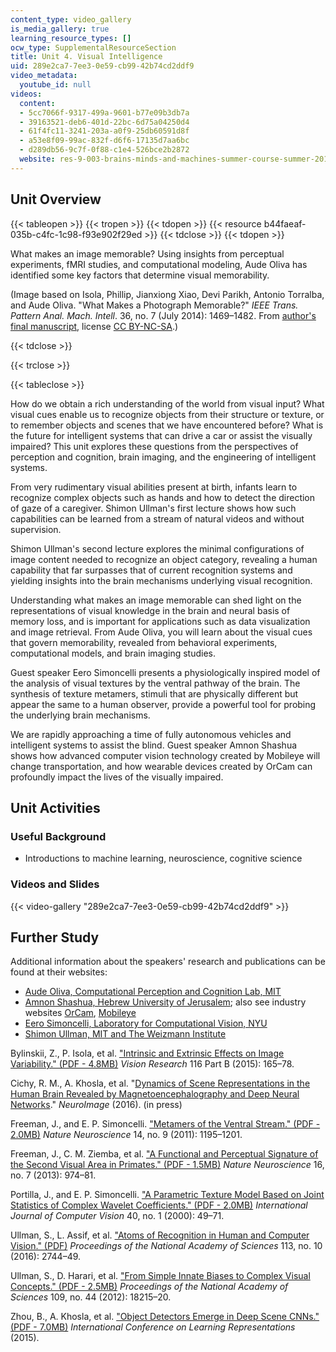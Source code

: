 ```yaml
---
content_type: video_gallery
is_media_gallery: true
learning_resource_types: []
ocw_type: SupplementalResourceSection
title: Unit 4. Visual Intelligence
uid: 289e2ca7-7ee3-0e59-cb99-42b74cd2ddf9
video_metadata:
  youtube_id: null
videos:
  content:
  - 5cc7066f-9317-499a-9601-b77e09b3db7a
  - 39163521-deb6-401d-22bc-6d75a04250d4
  - 61f4fc11-3241-203a-a0f9-25db60591d8f
  - a53e8f09-99ac-832f-d6f6-17135d7aa6bc
  - d289db56-9c7f-0f88-c1e4-526bce2b2872
  website: res-9-003-brains-minds-and-machines-summer-course-summer-2015
---
```


Unit Overview
-------------

{{< tableopen >}}
{{< tropen >}}
{{< tdopen >}}
{{< resource b44faeaf-035b-c4fc-1c98-f93e902f29ed >}}
{{< tdclose >}}
{{< tdopen >}}


What makes an image memorable? Using insights from perceptual experiments, fMRI studies, and computational modeling, Aude Oliva has identified some key factors that determine visual memorability.

(Image based on Isola, Phillip, Jianxiong Xiao, Devi Parikh, Antonio Torralba, and Aude Oliva. "What Makes a Photograph Memorable?" _IEEE Trans. Pattern Anal. Mach. Intell_. 36, no. 7 (July 2014): 1469–1482. From [author's final manuscript](https://dspace.mit.edu/handle/1721.1/90984), license [CC BY-NC-SA](http://creativecommons.org/licenses/by-nc-sa/4.0/).)


{{< tdclose >}}

{{< trclose >}}

{{< tableclose >}}

How do we obtain a rich understanding of the world from visual input? What visual cues enable us to recognize objects from their structure or texture, or to remember objects and scenes that we have encountered before? What is the future for intelligent systems that can drive a car or assist the visually impaired? This unit explores these questions from the perspectives of perception and cognition, brain imaging, and the engineering of intelligent systems.

From very rudimentary visual abilities present at birth, infants learn to recognize complex objects such as hands and how to detect the direction of gaze of a caregiver. Shimon Ullman's first lecture shows how such capabilities can be learned from a stream of natural videos and without supervision.

Shimon Ullman's second lecture explores the minimal configurations of image content needed to recognize an object category, revealing a human capability that far surpasses that of current recognition systems and yielding insights into the brain mechanisms underlying visual recognition.

Understanding what makes an image memorable can shed light on the representations of visual knowledge in the brain and neural basis of memory loss, and is important for applications such as data visualization and image retrieval. From Aude Oliva, you will learn about the visual cues that govern memorability, revealed from behavioral experiments, computational models, and brain imaging studies.

Guest speaker Eero Simoncelli presents a physiologically inspired model of the analysis of visual textures by the ventral pathway of the brain. The synthesis of texture metamers, stimuli that are physically different but appear the same to a human observer, provide a powerful tool for probing the underlying brain mechanisms.

We are rapidly approaching a time of fully autonomous vehicles and intelligent systems to assist the blind. Guest speaker Amnon Shashua shows how advanced computer vision technology created by Mobileye will change transportation, and how wearable devices created by OrCam can profoundly impact the lives of the visually impaired.

Unit Activities
---------------

### Useful Background

*   Introductions to machine learning, neuroscience, cognitive science

### Videos and Slides

{{< video-gallery "289e2ca7-7ee3-0e59-cb99-42b74cd2ddf9" >}}


Further Study
-------------

Additional information about the speakers' research and publications can be found at their websites:

*   [Aude Oliva, Computational Perception and Cognition Lab, MIT](http://cvcl.mit.edu/Aude.htm)
*   [Amnon Shashua, Hebrew University of Jerusalem](http://www.cs.huji.ac.il/~shashua/); also see industry websites [OrCam](https://www.orcam.com), [Mobileye](https://www.mobileye.com/)
*   [Eero Simoncelli, Laboratory for Computational Vision, NYU](http://www.cns.nyu.edu/~lcv/)
*   [Shimon Ullman, MIT and The Weizmann Institute](http://www.wisdom.weizmann.ac.il/~shimon/)

Bylinskii, Z., P. Isola, et al. ["Intrinsic and Extrinsic Effects on Image Variability." (PDF - 4.8MB)](http://web.mit.edu/zoya/www/docs/figrimProof.pdf) _Vision Research_ 116 Part B (2015): 165–78.

Cichy, R. M., A. Khosla, et al. "[Dynamics of Scene Representations in the Human Brain Revealed by Magnetoencephalography and Deep Neural Networks](http://dx.doi.org/10.1016/j.neuroimage.2016.03.063)." _NeuroImage_ (2016). (in press)

Freeman, J., and E. P. Simoncelli. ["Metamers of the Ventral Stream." (PDF - 2.0MB)](http://www.cns.nyu.edu/pub/eero/freeman10-reprint.pdf) _Nature Neuroscience_ 14, no. 9 (2011): 1195–1201.

Freeman, J., C. M. Ziemba, et al. ["A Functional and Perceptual Signature of the Second Visual Area in Primates." (PDF - 1.5MB)](http://www.cns.nyu.edu/pub/lcv/freeman13-reprint.pdf) _Nature Neuroscience_ 16, no. 7 (2013): 974–81.

Portilla, J., and E. P. Simoncelli. ["A Parametric Texture Model Based on Joint Statistics of Complex Wavelet Coefficients." (PDF - 2.0MB)](http://www.cns.nyu.edu/pub/eero/portilla99-reprint.pdf) _International Journal of Computer Vision_ 40, no. 1 (2000): 49–71.

Ullman, S., L. Assif, et al. ["Atoms of Recognition in Human and Computer Vision." (PDF)](http://www.pnas.org/content/113/10/2744.full.pdf) _Proceedings of the National Academy of Sciences_ 113, no. 10 (2016): 2744–49.

Ullman, S., D. Harari, et al. ["From Simple Innate Biases to Complex Visual Concepts." (PDF - 2.5MB)](http://cs.wellesley.edu/~vision/papers/Ullman_PNAS_2012_with_SI.pdf) _Proceedings of the National Academy of Sciences_ 109, no. 44 (2012): 18215–20.

Zhou, B., A. Khosla, et al. ["Object Detectors Emerge in Deep Scene CNNs." (PDF - 7.0MB)](http://arxiv.org/pdf/1412.6856.pdf) _International Conference on Learning Representations_ (2015).
